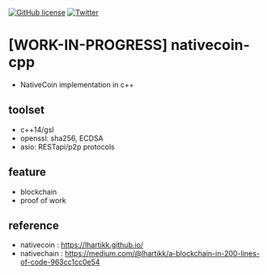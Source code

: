 
[![GitHub license](https://img.shields.io/github/license/icedac/potio.svg?style=flat-square)](./LICENSE)
[![Twitter](https://img.shields.io/twitter/url/https/github.com/icedac/nativecoin-cpp.svg?style=social)](https://twitter.com/intent/tweet?text=&url=https%3A%2F%2Fgithub.com%2Ficedac%2Fnativecoin-cpp)



# [WORK-IN-PROGRESS] nativecoin-cpp
- NativeCoin implementation in c++

## toolset
- c++14/gsl
- openssl: sha256, ECDSA
- asio: RESTapi/p2p protocols


## feature
- blockchain
- proof of work

## reference
- nativecoin : https://lhartikk.github.io/
- nativechain : https://medium.com/@lhartikk/a-blockchain-in-200-lines-of-code-963cc1cc0e54

